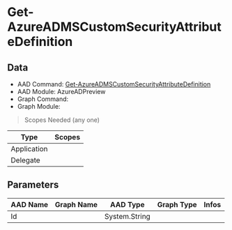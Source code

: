 # Get-AzureADMSCustomSecurityAttributeDefinition

## Data

+ AAD Command: [Get-AzureADMSCustomSecurityAttributeDefinition](https://docs.microsoft.com/en-us/powershell/module/AzureAD/Get-AzureADMSCustomSecurityAttributeDefinition?view=azureadps-2.0-preview)
+ AAD Module: AzureADPreview
+ Graph Command: 
+ Graph Module: 

> Scopes Needed (any one)

|Type|Scopes|
|---|---|
|Application||
|Delegate||

## Parameters

|AAD Name|Graph Name|AAD Type|Graph Type|Infos|
|---|---|---|---|---|
|Id||System.String|||

